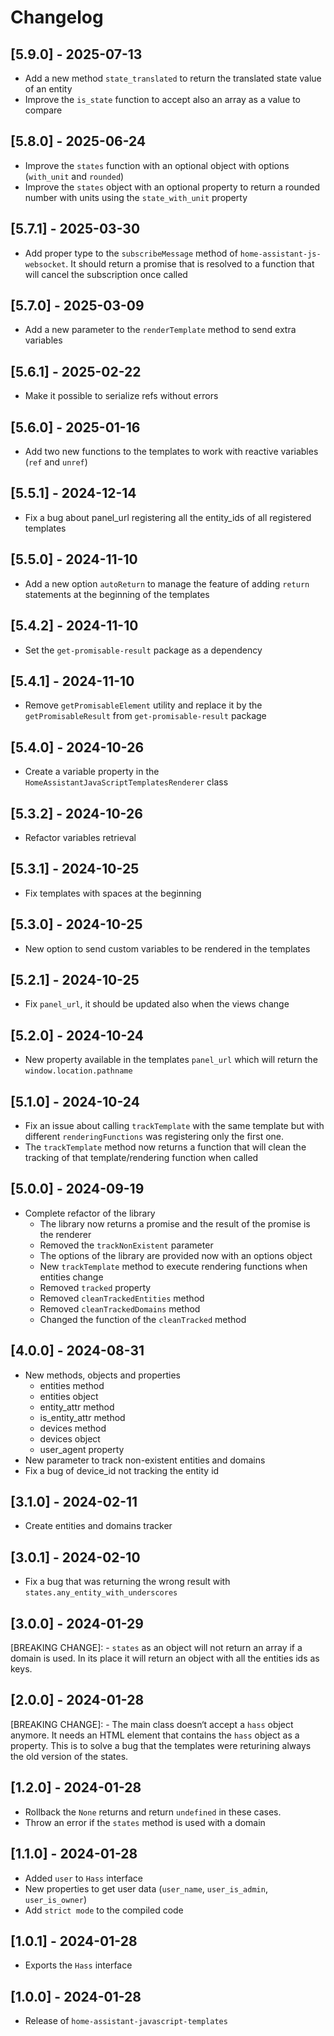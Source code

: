 # Changelog

## [5.9.0] - 2025-07-13

- Add a new method `state_translated` to return the translated state value of an entity
- Improve the `is_state` function to accept also an array as a value to compare

## [5.8.0] - 2025-06-24

- Improve the `states` function with an optional object with options (`with_unit` and `rounded`)
- Improve the `states` object with an optional property to return a rounded number with units using the `state_with_unit` property

## [5.7.1] - 2025-03-30

- Add proper type to the `subscribeMessage` method of `home-assistant-js-websocket`. It should return a promise that is resolved to a function that will cancel the subscription once called

## [5.7.0] - 2025-03-09

- Add a new parameter to the `renderTemplate` method to send extra variables

## [5.6.1] - 2025-02-22

- Make it possible to serialize refs without errors

## [5.6.0] - 2025-01-16

- Add two new functions to the templates to work with reactive variables (`ref` and `unref`)

## [5.5.1] - 2024-12-14

- Fix a bug about panel_url registering all the entity_ids of all registered templates

## [5.5.0] - 2024-11-10

- Add a new option `autoReturn` to manage the feature of adding `return` statements at the beginning of the templates

## [5.4.2] - 2024-11-10

- Set the `get-promisable-result` package as a dependency

## [5.4.1] - 2024-11-10

- Remove `getPromisableElement` utility and replace it by the `getPromisableResult` from `get-promisable-result` package

## [5.4.0] - 2024-10-26

- Create a variable property in the `HomeAssistantJavaScriptTemplatesRenderer` class

## [5.3.2] - 2024-10-26

- Refactor variables retrieval

## [5.3.1] - 2024-10-25

- Fix templates with spaces at the beginning

## [5.3.0] - 2024-10-25

- New option to send custom variables to be rendered in the templates

## [5.2.1] - 2024-10-25

- Fix `panel_url`, it should be updated also when the views change

## [5.2.0] - 2024-10-24

- New property available in the templates `panel_url` which will return the `window.location.pathname`

## [5.1.0] - 2024-10-24

- Fix an issue about calling `trackTemplate` with the same template but with different `renderingFunctions` was registering only the first one.
- The `trackTemplate` method now returns a function that will clean the tracking of that template/rendering function when called

## [5.0.0] - 2024-09-19

- Complete refactor of the library
    * The library now returns a promise and the result of the promise is the renderer
    * Removed the `trackNonExistent` parameter
    * The options of the library are provided now with an options object
    * New `trackTemplate` method to execute rendering functions when entities change
    * Removed `tracked` property
    * Removed `cleanTrackedEntities` method
    * Removed `cleanTrackedDomains` method
    * Changed the function of the `cleanTracked` method

## [4.0.0] - 2024-08-31

- New methods, objects and properties
    * entities method
    * entities object
    * entity_attr method
    * is_entity_attr method
    * devices method
    * devices object
    * user_agent property
- New parameter to track non-existent entities and domains
- Fix a bug of device_id not tracking the entity id

## [3.1.0] - 2024-02-11

- Create entities and domains tracker

## [3.0.1] - 2024-02-10

- Fix a bug that was returning the wrong result with `states.any_entity_with_underscores`

## [3.0.0] - 2024-01-29

[BREAKING CHANGE]:
    - `states` as an object will not return an array if a domain is used. In its place it will return an object with all the entities ids as keys.

## [2.0.0] - 2024-01-28

[BREAKING CHANGE]:
    - The main class doesn‘t accept a `hass` object anymore. It needs an HTML element that contains the `hass` object as a property. This is to solve a bug that the templates were returining always the old version of the states.

## [1.2.0] - 2024-01-28

- Rollback the `None` returns and return `undefined` in these cases.
- Throw an error if the `states` method is used with a domain

## [1.1.0] - 2024-01-28

- Added `user` to `Hass` interface
- New properties to get user data (`user_name`, `user_is_admin`, `user_is_owner`)
- Add `strict mode` to the compiled code

## [1.0.1] - 2024-01-28

- Exports the `Hass` interface

## [1.0.0] - 2024-01-28

- Release of `home-assistant-javascript-templates`